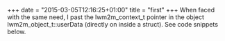 +++
date = "2015-03-05T12:16:25+01:00"
title = "first"
+++
When faced with the same need, I past the lwm2m_context_t pointer in the object lwm2m_object_t::userData (directly on inside a struct). See code snippets below.

